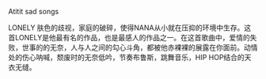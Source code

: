 Atitit sad songs

LONELY
肤色的歧视，家庭的破碎，使得NANA从小就在压抑的环境中生存。这首LONELY是他最有名的作品，也是最感人的作品之一。在这首歌曲中，爱情的失败，世事的的无奈，人与人之间的勾心斗角，都被他赤裸裸的展露在你面前。动情处的伤心呐喊，颓废时的无奈低吟，节奏布鲁斯，跳舞音乐，HIP HOP结合的天衣无缝。
